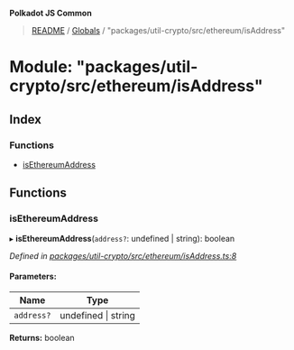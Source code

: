 **Polkadot JS Common**

> [README](../README.md) / [Globals](../globals.md) / "packages/util-crypto/src/ethereum/isAddress"

# Module: "packages/util-crypto/src/ethereum/isAddress"

## Index

### Functions

* [isEthereumAddress](_packages_util_crypto_src_ethereum_isaddress_.md#isethereumaddress)

## Functions

### isEthereumAddress

▸ **isEthereumAddress**(`address?`: undefined \| string): boolean

*Defined in [packages/util-crypto/src/ethereum/isAddress.ts:8](https://github.com/polkadot-js/common/blob/975103fd/packages/util-crypto/src/ethereum/isAddress.ts#L8)*

#### Parameters:

Name | Type |
------ | ------ |
`address?` | undefined \| string |

**Returns:** boolean
